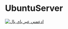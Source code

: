 # UbuntuServer
 
 
 [![ادعمني عبر باي بال](https://cdn.rawgit.com/twolfson/paypal-github-button/1.0.0/dist/button.svg)](https://www.paypal.me/ScarNaruto)
